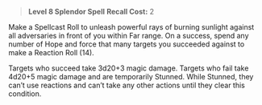 > **Level 8 Splendor Spell**
> **Recall Cost:** 2

Make a Spellcast Roll to unleash powerful rays of burning sunlight against all adversaries in front of you within Far range. On a success, spend any number of Hope and force that many targets you succeeded against to make a Reaction Roll (14).

Targets who succeed take 3d20+3 magic damage. Targets who fail take 4d20+5 magic damage and are temporarily Stunned. While Stunned, they can’t use reactions and can’t take any other actions until they clear this condition.
